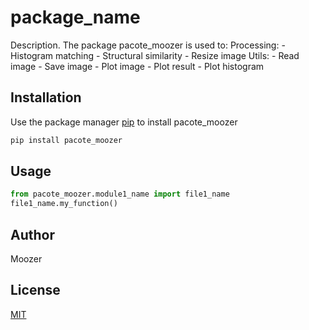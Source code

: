 # package_name

Description. 
The package pacote_moozer is used to:
	Processing:
		- Histogram matching
		- Structural similarity
		- Resize image
	Utils:
		- Read image
		- Save image
		- Plot image
		- Plot result
		- Plot histogram

## Installation

Use the package manager [pip](https://pip.pypa.io/en/stable/) to install pacote_moozer

```bash
pip install pacote_moozer
```

## Usage

```python
from pacote_moozer.module1_name import file1_name
file1_name.my_function()
```

## Author
Moozer

## License
[MIT](https://choosealicense.com/licenses/mit/)